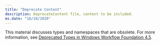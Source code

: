 ```yaml
---
title: "Deprecate Content"
description: DeprecateContent file, content to be included. 
ms.date: "10/10/2020"
---
```

This material discusses types and namespaces that are obsolete. For more information, see [Deprecated Types in Windows Workflow Foundation 4.5](https://aka.ms/wfdeprecatedtypes).
